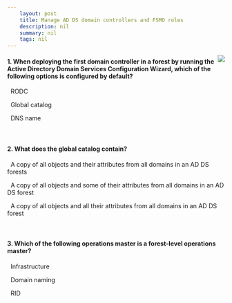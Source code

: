 ```yaml
---
    layout: post
    title: Manage AD DS domain controllers and FSMO roles 
    description: nil
    summary: nil
    tags: nil
---
```



 <a target="_blank" href="https://docs.microsoft.com/en-us/learn/modules/manage-active-directory-domain-services-flexible-single-master-operation-roles/7-knowledge-check/"><i class="fas fa-external-link-alt"></i> </a>
 <img align="right" src="https://docs.microsoft.com/en-us/learn/achievements/manage-ad-ds-domain-controllers-and-fsmo-roles.svg">
####  1. When deploying the first domain controller in a forest by running the Active Directory Domain Services Configuration Wizard, which of the following options is configured by default?


<i class='far fa-square'></i> &nbsp;&nbsp;RODC

<i class='fas fa-check-square' style='color: Dodgerblue;'></i> &nbsp;&nbsp;Global catalog

<i class='far fa-square'></i> &nbsp;&nbsp;DNS name
<br />
<br />
<br />

####  2. What does the global catalog contain?


<i class='far fa-square'></i> &nbsp;&nbsp;A copy of all objects and their attributes from all domains in an AD DS forests

<i class='fas fa-check-square' style='color: Dodgerblue;'></i> &nbsp;&nbsp;A copy of all objects and some of their attributes from all domains in an AD DS forest

<i class='far fa-square'></i> &nbsp;&nbsp;A copy of all objects and all their attributes from all domains in an AD DS forest
<br />
<br />
<br />

####  3. Which of the following operations master is a forest-level operations master?


<i class='far fa-square'></i> &nbsp;&nbsp;Infrastructure

<i class='fas fa-check-square' style='color: Dodgerblue;'></i> &nbsp;&nbsp;Domain naming

<i class='far fa-square'></i> &nbsp;&nbsp;RID
<br />
<br />
<br />
